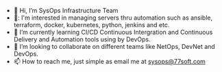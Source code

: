 - 👋 Hi, I’m SysOps Infrastructure Team
- 👀: I'm interested in managing servers thru automation such as ansible, terraform, docker, kubernetes, python, jenkins and etc.
- 🌱 I’m currently learning CI/CD Continuous Intergration and Continuous Delivery and Automation tools using by DevOps.
- 💞️ I’m looking to collaborate on different teams like NetOps, DevNet and DevOps.
- 📫 How to reach me, just simple as email me at sysops@77soft.com

<!---
sysops77/sysops77 is a ✨ special ✨ repository because its `README.md` (this file) appears on your GitHub profile.
You can click the Preview link to take a look at your changes.
--->
